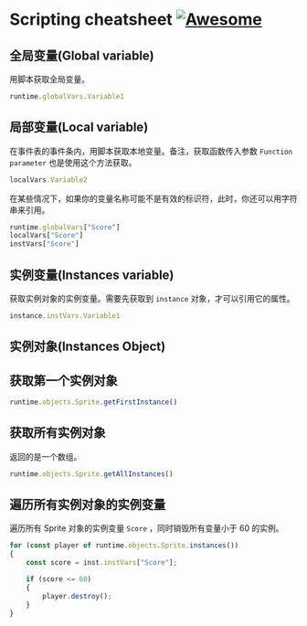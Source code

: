 # Scripting cheatsheet [![Awesome](https://awesome.re/badge-flat.svg)](https://awesome.re)


## 全局变量(Global variable)

用脚本获取全局变量。

```javascript
runtime.globalVars.Variable1
```

## 局部变量(Local variable)

在事件表的事件条内，用脚本获取本地变量。备注，获取函数传入参数 `Function parameter` 也是使用这个方法获取。

```javascript
localVars.Variable2
```

在某些情况下，如果你的变量名称可能不是有效的标识符，此时，你还可以用字符串来引用。

```javascript
runtime.globalVars["Score"]
localVars["Score"]
instVars["Score"]
```

## 实例变量(Instances variable)

获取实例对象的实例变量。需要先获取到 `instance` 对象，才可以引用它的属性。

```javascript
instance.instVars.Variable1
```

## 实例对象(Instances Object)


## 获取第一个实例对象

```javascript
runtime.objects.Sprite.getFirstInstance()
```

## 获取所有实例对象

返回的是一个数组。

```javascript
runtime.objects.Sprite.getAllInstances()
```

## 遍历所有实例对象的实例变量

遍历所有 Sprite 对象的实例变量 `Score` ，同时销毁所有变量小于 60 的实例。

```javascript
for (const player of runtime.objects.Sprite.instances())
{
    const score = inst.instVars["Score"];

    if (score <= 60) 
    {
        player.destroy();
    }
}
```

